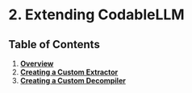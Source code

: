 # 2. Extending CodableLLM

## Table of Contents

1. [**Overview**](1.%20Overview.md)
2. [**Creating a Custom Extractor**](2.%20Creating%20a%20Custom%20Extractor.md)
3. [**Creating a Custom Decompiler**](3.%20Creating%20a%20Custom%20Decompiler.md)